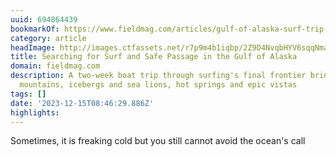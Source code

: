 ```yaml
---
uuid: 694864439
bookmarkOf: https://www.fieldmag.com/articles/gulf-of-alaska-surf-trip-35mm
category: article
headImage: http://images.ctfassets.net/r7p9m4b1iqbp/2Z9D4NvqbHYV6sqqNma2rs/542560db6e08b2e51d1941472cd63800/Nate-Stephenson-Surf-Alaska-Seaview.jpg?w=1000
title: Searching for Surf and Safe Passage in the Gulf of Alaska
domain: fieldmag.com
description: A two-week boat trip through surfing's final frontier brings snow-capped
  mountains, icebergs and sea lions, hot springs and epic vistas
tags: []
date: '2023-12-15T08:46:29.886Z'
highlights:
---
```


Sometimes, it is freaking cold but you still cannot avoid the ocean's call


